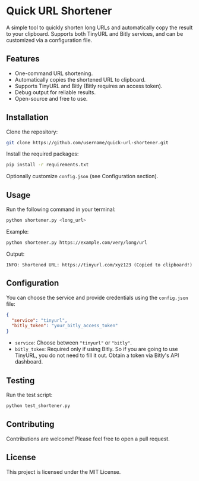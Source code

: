 # Quick URL Shortener

A simple tool to quickly shorten long URLs and automatically copy the result to your clipboard. Supports both TinyURL and Bitly services, and can be customized via a configuration file.

## Features

* One-command URL shortening.
* Automatically copies the shortened URL to clipboard.
* Supports TinyURL and Bitly (Bitly requires an access token).
* Debug output for reliable results.
* Open-source and free to use.

## Installation

Clone the repository:

```bash
git clone https://github.com/username/quick-url-shortener.git
```

Install the required packages:

```bash
pip install -r requirements.txt
```

Optionally customize `config.json` (see Configuration section).

## Usage

Run the following command in your terminal:

```bash
python shortener.py <long_url>
```

Example:

```bash
python shortener.py https://example.com/very/long/url
```

Output:

```
INFO: Shortened URL: https://tinyurl.com/xyz123 (Copied to clipboard!)
```

## Configuration

You can choose the service and provide credentials using the `config.json` file:

```json
{
  "service": "tinyurl",
  "bitly_token": "your_bitly_access_token"
}
```

* `service`: Choose between `"tinyurl"` or `"bitly"`.
* `bitly_token`: Required only if using Bitly. So if you are going to use TinyURL, you do not need to fill it out. Obtain a token via Bitly's API dashboard.

## Testing

Run the test script:

```bash
python test_shortener.py
```

## Contributing

Contributions are welcome! Please feel free to open a pull request.

## License

This project is licensed under the MIT License.
